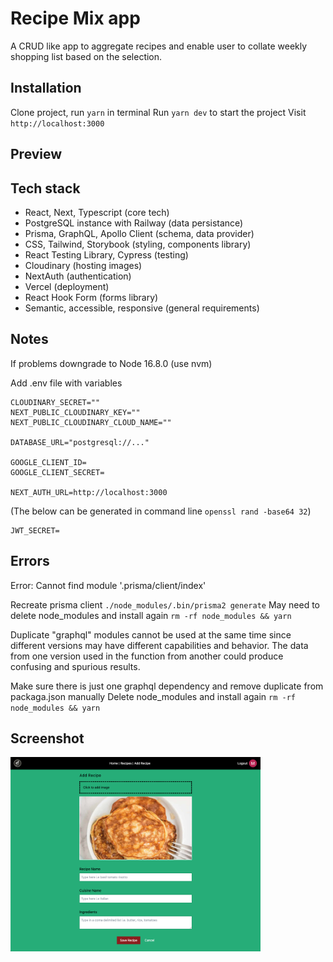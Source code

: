 # Recipe Mix app

A CRUD like app to aggregate recipes and enable user to collate weekly shopping list based on the selection.

## Installation

Clone project, run `yarn` in terminal
Run `yarn dev` to start the project
Visit `http://localhost:3000`

## Preview

## Tech stack

- React, Next, Typescript (core tech)
- PostgreSQL instance with Railway (data persistance)
- Prisma, GraphQL, Apollo Client (schema, data provider)
- CSS, Tailwind, Storybook (styling, components library)
- React Testing Library, Cypress (testing)
- Cloudinary (hosting images)
- NextAuth (authentication)
- Vercel (deployment)
- React Hook Form (forms library)
- Semantic, accessible, responsive (general requirements)

## Notes

If problems downgrade to Node 16.8.0 (use nvm)

Add .env file with variables

```
CLOUDINARY_SECRET=""
NEXT_PUBLIC_CLOUDINARY_KEY=""
NEXT_PUBLIC_CLOUDINARY_CLOUD_NAME=""

DATABASE_URL="postgresql://..."

GOOGLE_CLIENT_ID=
GOOGLE_CLIENT_SECRET=

NEXT_AUTH_URL=http://localhost:3000
```

(The below can be generated in command line `openssl rand -base64 32`)

```
JWT_SECRET=
```

## Errors

Error: Cannot find module '.prisma/client/index'

Recreate prisma client `./node_modules/.bin/prisma2 generate`
May need to delete node_modules and install again `rm -rf node_modules && yarn`

Duplicate "graphql" modules cannot be used at the same time since different
versions may have different capabilities and behavior. The data from one
version used in the function from another could produce confusing and
spurious results.

Make sure there is just one graphql dependency and remove duplicate from packaga.json manually
Delete node_modules and install again `rm -rf node_modules && yarn`

## Screenshot

<img src="public/screenshot.png" width="400">

